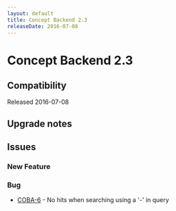```yaml
---
layout: default
title: Concept Backend 2.3
releaseDate: 2016-07-08
---
```

<div class="jumbotron">
    <h1>Concept Backend 2.3</h1>    
    <h2>Compatibility</h2>
    <ul>
    </ul>
</div>

Released 2016-07-08



## Upgrade notes  
        



## Issues  


### New Feature 



### Bug 

 * [COBA-6](https://jira.infomaker.se/browse/COBA-6) - No hits when searching using a '-' in query 


